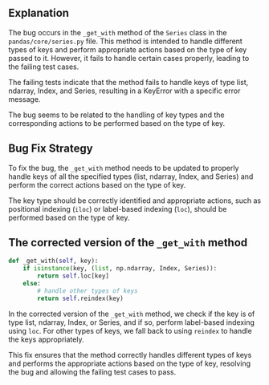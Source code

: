 ## Explanation
The bug occurs in the `_get_with` method of the `Series` class in the `pandas/core/series.py` file. This method is intended to handle different types of keys and perform appropriate actions based on the type of key passed to it. However, it fails to handle certain cases properly, leading to the failing test cases.

The failing tests indicate that the method fails to handle keys of type list, ndarray, Index, and Series, resulting in a KeyError with a specific error message.

The bug seems to be related to the handling of key types and the corresponding actions to be performed based on the type of key.

## Bug Fix Strategy
To fix the bug, the `_get_with` method needs to be updated to properly handle keys of all the specified types (list, ndarray, Index, and Series) and perform the correct actions based on the type of key.

The key type should be correctly identified and appropriate actions, such as positional indexing (`iloc`) or label-based indexing (`loc`), should be performed based on the type of key.

## The corrected version of the `_get_with` method

```python
def _get_with(self, key):
    if isinstance(key, (list, np.ndarray, Index, Series)):
        return self.loc[key]
    else:
        # handle other types of keys
        return self.reindex(key)
```

In the corrected version of the `_get_with` method, we check if the key is of type list, ndarray, Index, or Series, and if so, perform label-based indexing using `loc`. For other types of keys, we fall back to using `reindex` to handle the keys appropriately.

This fix ensures that the method correctly handles different types of keys and performs the appropriate actions based on the type of key, resolving the bug and allowing the failing test cases to pass.